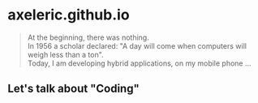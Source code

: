 # axeleric.github.io

> At the beginning, there was nothing.  
> In 1956 a scholar declared: "A day will come when computers will weigh less than a ton".  
> Today, I am developing hybrid applications, on my mobile phone ...
 
## Let's talk about "Coding"
